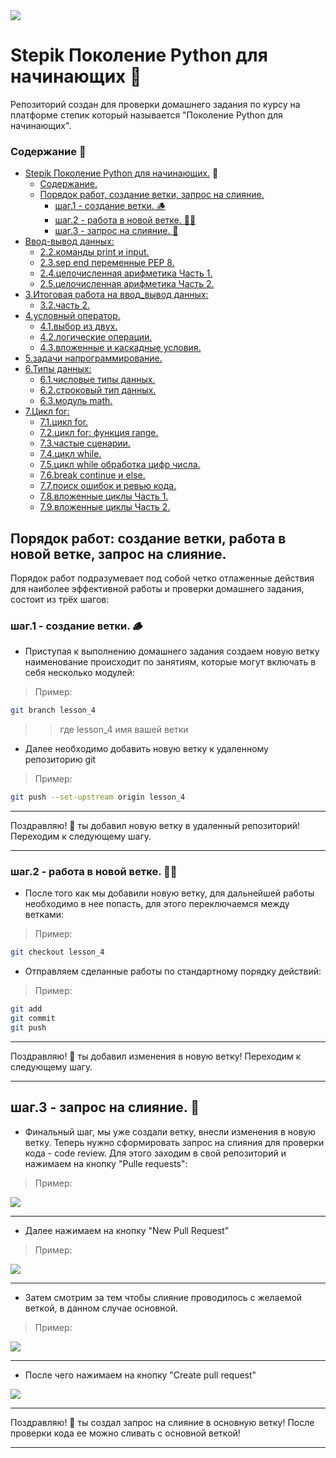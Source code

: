 <kbd>
<image src ="https://stepik.org/media/cache/images/courses/58852/cover_fD4F6NQ/105df27da9ab3a4cbcff70d80ca2b53d.png">
</kbd>

# Stepik Поколение Python для начинающих 🐍

Репозиторий создан для проверки домашнего задания по курсу на платформе степик который называется "Поколение Python для начинающих".

### Содержание 📖

- [Stepik Поколение Python для начинающих.](#stepik-поколение-python-для-начинающих) 🐍
  - [Содержание.](#содержание)
  - [Порядок работ, создание ветки, запрос на слияние.](#порядок-работ-создание-ветки-работа-в-новой-ветке-запрос-на-слияние)
      - [шаг.1 - создание ветки. 🪵](#шаг1---создание-ветки-🪵)
      - [шаг.2 - работа в новой ветке. 🧑‍🏭](#шаг2---работа-в-новой-ветке-🧑‍🏭)
      - [шаг.3 - запрос на слияние. 🤝](#шаг3---запрос-на-слияние-🤝) 
- [Ввод-вывод данных:](README.md)
  - [2.2.команды print и input.](2.2.команды_print_и_input)
  - [2.3.sep end переменные PEP 8.](2.3.sep_end_переменные_PEP_8)
  - [2.4.целочисленная арифметика Часть 1.](2.4.целочисленная_арифметика_Часть_1)
  - [2.5.целочисленная арифметика Часть 2.](2.5.целочисленная_арифметика_Часть_2)
- [3.Итоговая работа на ввод_вывод данных:](README.md)
  - [3.2.часть 2.](3.2.часть_2)
- [4.условный оператор.](README.md)
  - [4.1.выбор из двух.](4.1.выбор_из_двух)
  - [4.2.логические операции.](4.2.логические_операции)
  - [4.3.вложенные и каскадные условия.](4.3.вложенные_и_каскадные_условия)
- [5.задачи напрограммирование.](5.задачи_на_программирование)
- [6.Типы данных:](README.md)
  - [6.1.числовые типы данных.](6.1.Числовые_типы_данных_int_float)
  - [6.2.строковый тип данных.](6.2.строковый_тип_данных)
  - [6.3.модуль math.](6.3.модуль_math)
- [7.Цикл for:](README.md)
  - [7.1.цикл for.](7.1.цикл_for)
  - [7.2.цикл for: функция range.](7.2.цикл_for_функция_range)
  - [7.3.частые сценарии.](7.3.частые_сценарии)
  - [7.4.цикл while.](7.4.цикл_while)
  - [7.5.цикл while обработка цифр числа.](7.5.цикл_while_обработка_цифр_числа)
  - [7.6.break continue и else.](7.6.break_continue_и_else)
  - [7.7.поиск ошибок и ревью кода.](7.7.поиск_ошибок_и_ревью_кода)
  - [7.8.вложенные циклы Часть 1.](7.8.вложенные_циклы_Часть_1)
  - [7.9.вложенные циклы Часть 2.](7.9.вложенные_циклы_Часть_2)



## Порядок работ: создание ветки, работа в новой ветке, запрос на слияние. 

Порядок работ подразумевает под собой четко отлаженные действия для наиболее эффективной работы и проверки домашнего задания, состоит из трёх шагов: 
### шаг.1 - создание ветки. 🪵

- Приступая к выполнению домашнего задания создаем новую ветку наименование происходит по занятиям, которые могут включать в себя несколько модулей:

> Пример:
```bash
git branch lesson_4
```
>> где lesson_4 имя вашей ветки
- Далее необходимо добавить новую ветку к удаленному репозиторию git

> Пример:

 ```bash
 git push --set-upstream origin lesson_4
 ```
___

 Поздравляю! 🥳 ты добавил новую ветку в удаленный репозиторий! Переходим к следующему шагу.
___

 ### шаг.2 - работа в новой ветке. 🧑‍🏭

 - После того как мы добавили новую ветку, для дальнейшей работы необходимо в нее попасть, для этого переключаемся между ветками:

> Пример:

```bash
git checkout lesson_4
```
  - Отправляем сделанные работы по стандартному порядку действий:

> Пример:

```bash
git add 
git commit 
git push
```

___

 Поздравляю! 🥳 ты добавил изменения в новую ветку! Переходим к следующему шагу.

___

 ## шаг.3 - запрос на слияние. 🤝

 - Финальный шаг, мы уже создали ветку, внесли изменения в новую ветку. Теперь нужно сформировать запрос на слияния для проверки кода - code review. Для этого заходим в свой репозиторий и нажимаем на кнопку "Pulle requests":

> Пример:

<kbd>
<image src ="https://i.ibb.co/b6jXnDN/2023-01-21-14-59-14.png">
</kbd>
 
___

- Далее нажимаем на кнопку "New Pull Request"

> Пример:

<kbd>
<image src ="https://i.ibb.co/YT4vF3g/2023-01-21-15-03-36.png">
</kbd>

___

- Затем смотрим за тем чтобы слияние проводилось с желаемой веткой, в данном случае основной.

> Пример:

<kbd>
<image src="https://i.ibb.co/cTx5qN8/2023-01-21-15-12-50.png">
</kbd>

___

- После чего нажимаем на кнопку "Create pull request"

<kbd>
<image src ="https://i.ibb.co/hyvfLdC/2023-01-21-15-15-12.png">
</kbd>

___

Поздравляю! 🥳 ты создал запрос на слияние в основную ветку! После проверки кода ее можно сливать с основной веткой!

___